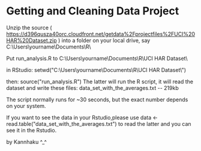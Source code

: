 Getting and Cleaning Data Project
=========================

Unzip the source ( https://d396qusza40orc.cloudfront.net/getdata%2Fprojectfiles%2FUCI%20HAR%20Dataset.zip ) 
into a folder on your local drive, say C:\Users\yourname\Documents\R\

Put run_analysis.R to C:\Users\yourname\Documents\R\UCI HAR Dataset\

in RStudio: setwd("C:\\Users\\yourname\\Documents\\R\\UCI HAR Dataset\\")

then: source("run_analysis.R")
   The latter will run the R script, it will read the dataset and write these files:
   data_set_with_the_averages.txt -- 219kb

The script normally runs for ~30 seconds, but the exact number depends on your system.

If you want to see the data in your Rstudio,please use data <- read.table("data_set_with_the_averages.txt") to read the    latter and you can see it in the Rstudio.



by Kannhaku   ^_^
